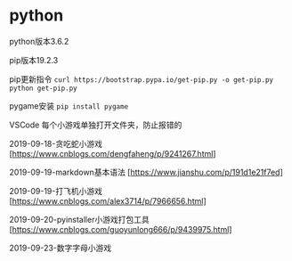 # python
python版本3.6.2

pip版本19.2.3

pip更新指令
`curl https://bootstrap.pypa.io/get-pip.py -o get-pip.py     python get-pip.py`

pygame安装  `pip install pygame` 

VSCode 每个小游戏单独打开文件夹，防止报错的

2019-09-18-贪吃蛇小游戏 [https://www.cnblogs.com/dengfaheng/p/9241267.html]

2019-09-19-markdown基本语法 [https://www.jianshu.com/p/191d1e21f7ed]

2019-09-19-打飞机小游戏 [https://www.cnblogs.com/alex3714/p/7966656.html]

2019-09-20-pyinstaller小游戏打包工具[https://www.cnblogs.com/guoyunlong666/p/9439975.html]

2019-09-23-数字字母小游戏
